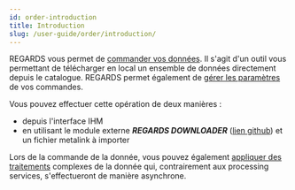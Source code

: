 ```yaml
---
id: order-introduction
title: Introduction
slug: /user-guide/order/introduction/
---
```


REGARDS vous permet de [commander vos données](../manage-orders/). Il s'agit d'un outil vous permettant de télécharger en local un ensemble de données directement depuis le catalogue. REGARDS permet également de [gérer les paramètres](../settings-orders) de vos commandes.

Vous pouvez effectuer cette opération de deux manières :

- depuis l'interface IHM
- en utilisant le module externe ***REGARDS DOWNLOADER*** ([lien github](https://github.com/RegardsOss/RegardsDownloader)) et un fichier metalink à importer

Lors de la commande de la donnée, vous pouvez également [appliquer des traitements](../processing/) complexes de la donnée qui, contrairement aux processing services, s'effectueront de manière asynchrone.
